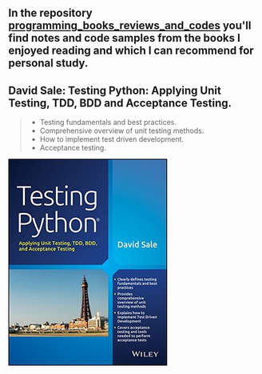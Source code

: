 In the repository [programming_books_reviews_and_codes](https://github.com/olegzinkevich/programming_books_reviews_and_codes)  you'll find notes and code samples from the books I enjoyed reading and which I can recommend for personal study.
---

## David Sale: Testing Python: Applying Unit Testing, TDD, BDD and Acceptance Testing.
> - Testing fundamentals and best practices.
> - Comprehensive overview of unit testing methods.
> - How to implement test driven development.
> - Acceptance testing.

![](image.jpg)

